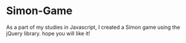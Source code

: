 # Simon-Game
As a part of my studies in Javascript, I created a Simon game using the jQuery library. hope you will like it!
